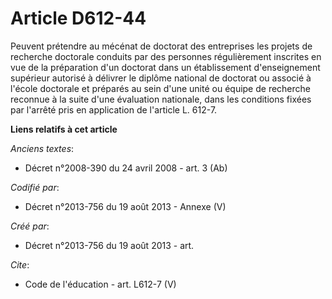 # Article D612-44

Peuvent prétendre au mécénat de doctorat des entreprises les projets de recherche doctorale conduits par des personnes
régulièrement inscrites en vue de la préparation d'un doctorat dans un établissement d'enseignement supérieur autorisé à
délivrer le diplôme national de doctorat ou associé à l'école doctorale et préparés au sein d'une unité ou équipe de
recherche reconnue à la suite d'une évaluation nationale, dans les conditions fixées par l'arrêté pris en application de
l'article L. 612-7.

**Liens relatifs à cet article**

_Anciens textes_:

  - Décret n°2008-390 du 24 avril 2008 - art. 3 (Ab)

_Codifié par_:

  - Décret n°2013-756 du 19 août 2013 -  Annexe (V)

_Créé par_:

  - Décret n°2013-756 du 19 août 2013 - art.

_Cite_:

  - Code de l'éducation - art. L612-7 (V)
